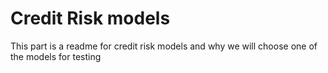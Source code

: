 # Credit Risk models
This part is a readme for credit risk models and why we will choose one of the models for testing
